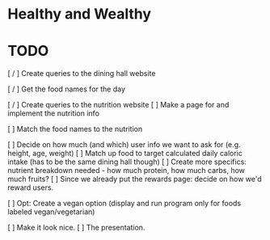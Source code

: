 # Healthy and Wealthy


# TODO
[ / ] Create queries to the dining hall website

[ / ] Get the food names for the day

[ / ] Create queries to the nutrition website
        [ ] Make a page for and implement the nutrition info 

[ ] Match the food names to the nutrition

[ ] Decide on how much (and which) user info we want to ask for (e.g. height, age, weight)
    [ ] Match up food  to target calculated daily caloric intake (has to be the same dining hall though)
    [ ] Create more specifics: nutrient breakdown needed - how much protein, how much carbs, how much fruits? 
[ ] Since we already put the rewards page: decide on how we'd reward users. 
 
[ ] Opt: Create a vegan option (display and run program only for foods labeled vegan/vegetarian)


[ ] Make it look nice. 
[ ] The presentation. 


